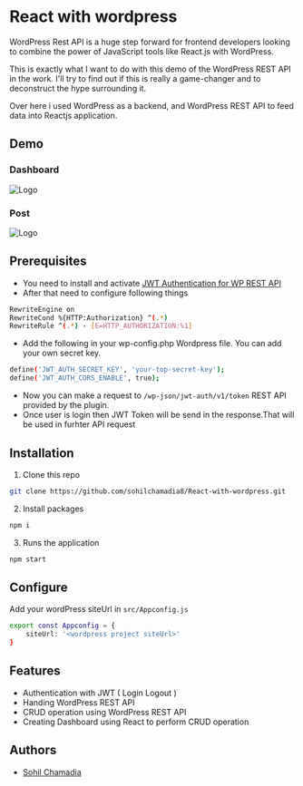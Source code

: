 
# React with wordpress

WordPress Rest API is a huge step forward for frontend developers looking to combine the power of JavaScript tools like React.js with WordPress.

This is exactly what I want to do with this demo of the WordPress REST API in the work. I'll try to find out if this is really a game-changer and to deconstruct the hype surrounding it.

Over here i used WordPress as a backend, and WordPress REST API to feed data into Reactjs application.

## Demo
### Dashboard
![Logo](https://github.com/sohilchamadia8/React-with-wordpress/blob/main/posts.gif)

### Post
![Logo](https://github.com/sohilchamadia8/React-with-wordpress/blob/main/posts.gif)


## Prerequisites

- You need to install and activate [JWT Authentication for WP REST API](https://wordpress.org/plugins/jwt-authentication-for-wp-rest-api/)
- After that need to configure following things

```bash
RewriteEngine on
RewriteCond %{HTTP:Authorization} ^(.*)
RewriteRule ^(.*) - [E=HTTP_AUTHORIZATION:%1]
```
- Add the following in your wp-config.php Wordpress file. You can add your own secret key.

```bash
define('JWT_AUTH_SECRET_KEY', 'your-top-secret-key');
define('JWT_AUTH_CORS_ENABLE', true);
```
- Now you can make a request to `/wp-json/jwt-auth/v1/token` REST API provided by the plugin.
- Once user is login then JWT Token will be send in the response.That will be used in furhter API request
## Installation


1. Clone this repo
```bash
git clone https://github.com/sohilchamadia8/React-with-wordpress.git
```
2. Install packages
```bash
npm i
``` 
3. Runs the application
```bash
npm start
``` 
## Configure

Add your wordPress siteUrl in `src/Appconfig.js`

```bash
export const Appconfig = {
    siteUrl: '<wordpress project siteUrl>' 
}
```

## Features

- Authentication with JWT ( Login Logout )
- Handing WordPress REST API
- CRUD operation using WordPress REST API
- Creating Dashboard using React to perform CRUD operation


## Authors

- [Sohil Chamadia](https://sohilchamadia8.wordpress.com/)

